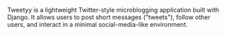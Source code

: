 Tweetyy is a lightweight Twitter-style microblogging application built with Django. It allows users to post short messages ("tweets"), follow other users, and interact in a minimal social-media-like environment.
